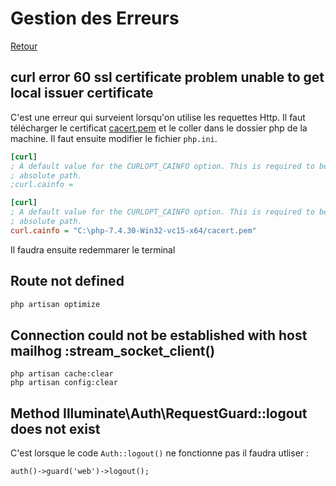 # Gestion des Erreurs

[Retour](../readme.md)

## curl error 60 ssl certificate problem unable to get local issuer certificate

C'est une erreur qui surveient lorsqu'on utilise les requettes Http. Il faut télécharger le certificat [cacert.pem](https://curl.se/docs/caextract.html) et le coller dans le dossier php de la machine. Il faut ensuite modifier le fichier `php.ini`.  

```ini
[curl]
; A default value for the CURLOPT_CAINFO option. This is required to be an
; absolute path.
;curl.cainfo = 
```

```ini
[curl]
; A default value for the CURLOPT_CAINFO option. This is required to be an
; absolute path.
curl.cainfo = "C:\php-7.4.30-Win32-vc15-x64/cacert.pem"
```

Il faudra ensuite redemmarer le terminal

## Route not defined

```php
php artisan optimize
```

## Connection could not be established with host mailhog :stream_socket_client()

```console
php artisan cache:clear
php artisan config:clear
```

## Method Illuminate\Auth\RequestGuard::logout does not exist

C'est lorsque le code `Auth::logout()` ne fonctionne pas il faudra utliser : 

```code
auth()->guard('web')->logout();
```